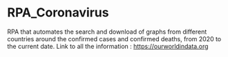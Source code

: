 # RPA_Coronavirus
RPA that automates the search and download of graphs from different countries around the confirmed cases and confirmed deaths, from 2020 to the current date.
Link to all the information : https://ourworldindata.org 

